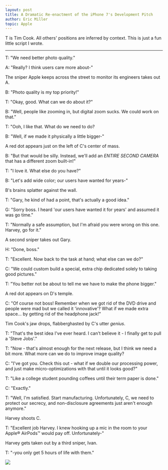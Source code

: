 ```yaml
---
layout: post
title: A Dramatic Re-enactment of the iPhone 7's Development Pitch
author: Eric Miller
topic: Apple
---
```


T is Tim Cook. All others' positions are inferred by context. This is just a fun little script I wrote.

----

T: "We need better photo quality."

A: "Really? I think users care more about-"

The sniper Apple keeps across the street to monitor its engineers takes out A.

B: "Photo quality is my top priority!"

T: "Okay, good. What can we do about it?"

B: "Well, people like zooming in, but digital zoom sucks. We could work on that."

T: "Ooh, I like that. What do we need to do?

B: "Well, if we made it physically a little bigger-"

A red dot appears just on the left of C's center of mass.

B: "But that would be silly. Instead, we'll add an *ENTIRE SECOND CAMERA* that has a different zoom built-in!"

T: "I love it. What else do you have?"

B: "Let's add wide color; our users have wanted for years-"

B's brains splatter against the wall.

T: "Gary, he kind of had a point, that's actually a good idea."

G: "Sorry boss. I heard 'our users have wanted it for years' and assumed it was go time."

T: "Normally a safe assumption, but I'm afraid you were wrong on this one. Harvey, go for it."

A second sniper takes out Gary.

H: "Done, boss."

T: "Excellent. Now back to the task at hand; what else can we do?"

C: "We could custom build a special, extra chip dedicated solely to taking good pictures."

T: "You better not be about to tell me we have to make the phone bigger."

A red dot appears on D's temple.

C: "Of course not boss! Remember when we got rid of the DVD drive and people were mad but we called it 'innovative'? What if we made extra space... by getting rid of the headphone jack!"

Tim Cook's jaw drops, flabberghasted by C's utter *genius*.

T: "That's the best idea I've ever heard. I can't believe it - I finally get to pull a 'Steve Jobs'."

T: "Now - that's almost enough for the next release, but I think we need a bit more. What more can we do to improve image quality?

C: "I've got you. Check this out - what if we double our processing power, and just make micro-optimizations with that until it looks good?"

T: "Like a college student pounding coffees until their term paper is done."

C: "Exactly."

T: "Well, I'm satisfied. Start manufacturing. Unfortunately, C, we need to protect our secrecy, and non-disclosure agreements just aren't enough anymore."

Harvey shoots C. 

T: "Excellent job Harvey. I knew hooking up a mic in the room to your Apple® AirPods™ would pay off. Unfortunately-"

Harvey gets taken out by a third sniper, Ivan.

T: "-you only get 5 hours of life with them."

![](/{{site.post_images_path}}/yeah.jpeg)
